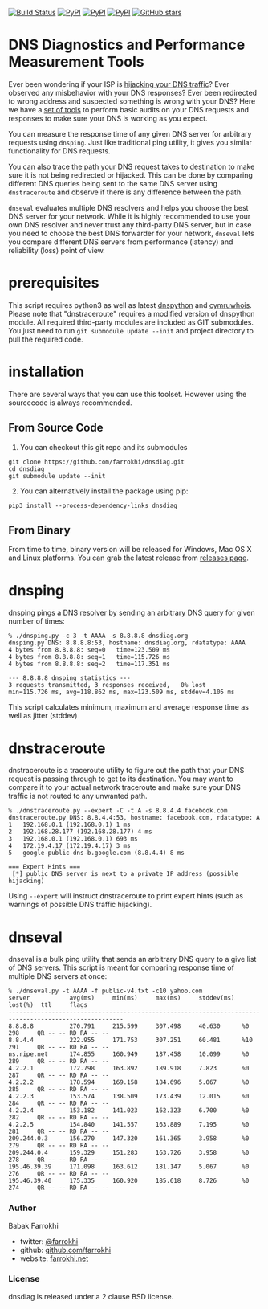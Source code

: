 [![Build Status](https://travis-ci.org/farrokhi/dnsdiag.svg)](https://travis-ci.org/farrokhi/dnsdiag) [![PyPI](https://img.shields.io/pypi/v/dnsdiag.svg?maxAge=8600)](https://pypi.python.org/pypi/dnsdiag/) [![PyPI](https://img.shields.io/pypi/l/dnsdiag.svg?maxAge=8600)]() [![PyPI](https://img.shields.io/pypi/pyversions/dnsdiag.svg?maxAge=8600)]() [![GitHub stars](https://img.shields.io/github/stars/farrokhi/dnsdiag.svg?style=social&label=Star&maxAge=8600)](https://github.com/farrokhi/dnsdiag/stargazers)

DNS Diagnostics and Performance Measurement Tools
==================================================

Ever been wondering if your ISP is [hijacking your DNS traffic](https://decentralize.today/is-your-isp-hijacking-your-dns-traffic-f3eb7ccb0ee7#.fevks5wyc)? Ever observed any
misbehavior with your DNS responses? Ever been redirected to wrong address and
suspected something is wrong with your DNS? Here we have a [set of tools](http://github.com/farrokhi/dnsdiag) to
perform basic audits on your DNS requests and responses to make sure your DNS is
working as you expect.

You can measure the response time of any given DNS server for arbitrary requests
using `dnsping`. Just like traditional ping utility, it gives you similar
functionality for DNS requests.

You can also trace the path your DNS request takes to destination to make sure
it is not being redirected or hijacked. This can be done by comparing different
DNS queries being sent to the same DNS server using `dnstraceroute` and observe
if there is any difference between the path.

`dnseval` evaluates multiple DNS resolvers and helps you choose the best DNS
server for your network. While it is highly recommended to use your own DNS
resolver and never trust any third-party DNS server, but in case you need to
choose the best DNS forwarder for your network, `dnseval` lets you compare
different DNS servers from performance (latency) and reliability (loss) point
of view.

# prerequisites
This script requires python3 as well as latest
[dnspython](http://www.dnspython.org/) and
[cymruwhois](https://pythonhosted.org/cymruwhois/). Please note that
"dnstraceroute" requires a modified version of dnspython module. All required
third-party modules are included as GIT submodules. You just need to run `git
submodule update --init` and project directory to pull the required code.

# installation

There are several ways that you can use this toolset. However using the sourcecode is always recommended.

## From Source Code

1. You can checkout this git repo and its submodules

```
git clone https://github.com/farrokhi/dnsdiag.git
cd dnsdiag
git submodule update --init
```

2. You can alternatively install the package using pip:

```
pip3 install --process-dependency-links dnsdiag
```

## From Binary

From time to time, binary version will be released for Windows, Mac OS X and Linux platforms. You can grab the latest release from [releases page](https://github.com/farrokhi/dnsdiag/releases).

# dnsping
dnsping pings a DNS resolver by sending an arbitrary DNS query for given number
of times:
```
% ./dnsping.py -c 3 -t AAAA -s 8.8.8.8 dnsdiag.org
dnsping.py DNS: 8.8.8.8:53, hostname: dnsdiag.org, rdatatype: AAAA
4 bytes from 8.8.8.8: seq=0   time=123.509 ms
4 bytes from 8.8.8.8: seq=1   time=115.726 ms
4 bytes from 8.8.8.8: seq=2   time=117.351 ms

--- 8.8.8.8 dnsping statistics ---
3 requests transmitted, 3 responses received,   0% lost
min=115.726 ms, avg=118.862 ms, max=123.509 ms, stddev=4.105 ms
```
This script calculates minimum, maximum and average response time as well as
jitter (stddev)

# dnstraceroute
dnstraceroute is a traceroute utility to figure out the path that your DNS
request is passing through to get to its destination. You may want to compare
it to your actual network traceroute and make sure your DNS traffic is not
routed to any unwanted path.

```
% ./dnstraceroute.py --expert -C -t A -s 8.8.4.4 facebook.com
dnstraceroute.py DNS: 8.8.4.4:53, hostname: facebook.com, rdatatype: A
1	192.168.0.1 (192.168.0.1) 1 ms
2	192.168.28.177 (192.168.28.177) 4 ms
3	192.168.0.1 (192.168.0.1) 693 ms
4	172.19.4.17 (172.19.4.17) 3 ms
5	google-public-dns-b.google.com (8.8.4.4) 8 ms

=== Expert Hints ===
 [*] public DNS server is next to a private IP address (possible hijacking)
```

Using `--expert` will instruct dnstraceroute to print expert hints (such as warnings of possible DNS traffic hijacking).

# dnseval
dnseval is a bulk ping utility that sends an arbitrary DNS query to a give list
of DNS servers. This script is meant for comparing response time of multiple
DNS servers at once:
```
% ./dnseval.py -t AAAA -f public-v4.txt -c10 yahoo.com
server           avg(ms)     min(ms)     max(ms)     stddev(ms)  lost(%)  ttl     flags
------------------------------------------------------------------------------------------------------
8.8.8.8          270.791     215.599     307.498     40.630      %0       298     QR -- -- RD RA -- --
8.8.4.4          222.955     171.753     307.251     60.481      %10      291     QR -- -- RD RA -- --
ns.ripe.net      174.855     160.949     187.458     10.099      %0       289     QR -- -- RD RA -- --
4.2.2.1          172.798     163.892     189.918     7.823       %0       287     QR -- -- RD RA -- --
4.2.2.2          178.594     169.158     184.696     5.067       %0       285     QR -- -- RD RA -- --
4.2.2.3          153.574     138.509     173.439     12.015      %0       284     QR -- -- RD RA -- --
4.2.2.4          153.182     141.023     162.323     6.700       %0       282     QR -- -- RD RA -- --
4.2.2.5          154.840     141.557     163.889     7.195       %0       281     QR -- -- RD RA -- --
209.244.0.3      156.270     147.320     161.365     3.958       %0       279     QR -- -- RD RA -- --
209.244.0.4      159.329     151.283     163.726     3.958       %0       278     QR -- -- RD RA -- --
195.46.39.39     171.098     163.612     181.147     5.067       %0       276     QR -- -- RD RA -- --
195.46.39.40     175.335     160.920     185.618     8.726       %0       274     QR -- -- RD RA -- --
```

### Author

Babak Farrokhi 

- twitter: [@farrokhi](https://twitter.com/farrokhi)
- github: [github.com/farrokhi](https://github.com/farrokhi/)
- website: [farrokhi.net](https://farrokhi.net/)


### License

dnsdiag is released under a 2 clause BSD license.

